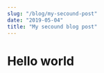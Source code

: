 ```yaml
---
slug: "/blog/my-secound-post"
date: "2019-05-04"
title: "My secound blog post"
---
```


# Hello world
